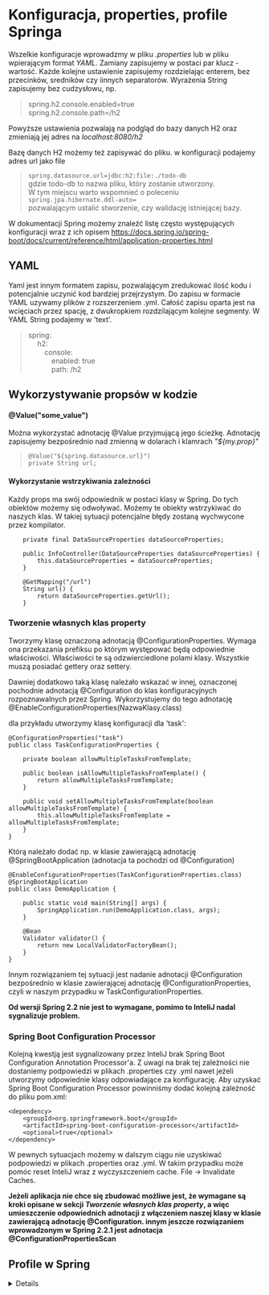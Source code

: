 # Konfiguracja, properties, profile Springa

Wszelkie konfiguracje wprowadzmy w pliku *.properties* lub w pliku wpierającym format *YAML*. 
Zamiany zapisujemy w postaci par klucz - wartość. Każde kolejne ustawienie zapisujemy rozdzielając enterem,
bez przecinków, sredników czy iinnych separatorów. Wyrażenia String zapisujemy bez cudzysłowu, np.
>spring.h2.console.enabled=true  
>spring.h2.console.path=/h2  

Powyższe ustawienia pozwalają na podgląd do bazy danych H2 oraz zmieniają jej adres na *localhost:8080/h2*

Bazę danych H2 możemy też zapisywać do pliku. w konfiguracji podajemy adres url jako file
> ``` spring.datasource.url=jdbc:h2:file:./todo-db ```  
gdzie todo-db to nazwa pliku, który zostanie utworzony.  
W tym miejscu warto wspomnieć o poleceniu  
> ``` spring.jpa.hibernate.ddl-auto= ```  
pozwalającym ustalić stworzenie, czy walidację istniejącej bazy.

W dokumentacji Spring możemy znaleźć listę często występujących konfiguracji wraz z ich opisem
https://docs.spring.io/spring-boot/docs/current/reference/html/application-properties.html

## YAML
Yaml jest innym formatem zapisu, pozwalającym zredukować ilość kodu i potencjalnie uczynić kod bardziej
przejrzystym. Do zapisu w formacie YAML uzywamy plików z rozszerzeniem .yml.
Całość zapisu oparta jest na wcięciach przez spację, z dwukropkiem rozdzilającym kolejne
segmenty. W YAML String podajemy w 'text'.
>spring:  
&emsp; h2:  
&emsp;&emsp; console:  
&emsp;&emsp;&emsp; enabled: true  
&emsp;&emsp;&emsp; path: /h2


## Wykorzystywanie propsów w kodzie

#### @Value("some_value")
Można wykorzystać adnotację @Value przyjmującą jego ścieżkę. Adnotację zapisujemy bezpośrednio nad zmienną
w dolarach i klamrach *"${my.prop}"*
> ~~~
> @Value("${spring.datasource.url}")  
> private String url; 
> ~~~

#### Wykorzystanie wstrzykiwania zależności

Każdy props ma swój odpowiednik w postaci klasy w Spring. Do tych obiektów możemy się odwoływać.
Możemy te obiekty wstrzykiwać do naszych klas. W takiej sytuacji potencjalne błędy zostaną wychwycone przez kompilator. 

```
    private final DataSourceProperties dataSourceProperties;

    public InfoController(DataSourceProperties dataSourceProperties) {
        this.dataSourceProperties = dataSourceProperties;
    }

    @GetMapping("/url")
    String url() {
        return dataSourceProperties.getUrl();
    }
```

### Tworzenie własnych klas property

Tworzymy klasę oznaczoną adnotacją @ConfigurationProperties. Wymaga ona przekazania prefiksu po którym występować będą 
odpowiednie właściwości. Właściwości te są odzwierciedlone polami klasy. Wszystkie muszą posiadać gettery oraz settery.

Dawniej dodatkowo taką klasę należało wskazać w innej, oznaczonej pochodnie adnotacją @Configuration do klas 
konfiguracyjnych rozpoznawalnych przez Spring. Wykorzystujemy do tego adnotację @EnableConfigurationProperties(NazwaKlasy.class)

dla przykładu utworzymy klasę konfiguracji dla 'task':

```
@ConfigurationProperties("task")
public class TaskConfigurationProperties {

    private boolean allowMultipleTasksFromTemplate;

    public boolean isAllowMultipleTasksFromTemplate() {
        return allowMultipleTasksFromTemplate;
    }

    public void setAllowMultipleTasksFromTemplate(boolean allowMultipleTasksFromTemplate) {
        this.allowMultipleTasksFromTemplate = allowMultipleTasksFromTemplate;
    }
}
```

Którą należało dodać np. w klasie zawierającą adnotację @SpringBootApplication (adnotacja ta pochodzi od @Configuration)

```
@EnableConfigurationProperties(TaskConfigurationProperties.class)
@SpringBootApplication
public class DemoApplication {

    public static void main(String[] args) {
        SpringApplication.run(DemoApplication.class, args);
    }

    @Bean
    Validator validator() {
        return new LocalValidatorFactoryBean();
    }
}
```

Innym rozwiązaniem tej sytuacji jest nadanie adnotacji @Configuration bezpośrednio w klasie zawierającej adnotację
@ConfigurationProperties, czyli w naszym przypadku w TaskConfigurationProperties.

**Od wersji Spring 2.2 nie jest to wymagane, pomimo to InteliJ nadal sygnalizuje problem.**

### Spring Boot Configuration Processor
Kolejną kwestją jest sygnalizowany przez InteliJ brak Spring Boot Configuration Annotation Processor'a.
Z uwagi na brak tej zależności nie dostaniemy podpowiedzi w plikach .properties czy .yml nawet jeżeli utworzymy 
odpowiednie klasy odpowiadające za konfigurację. Aby uzyskać Spring Boot Configuration Processor powinniśmy dodać
kolejną zależność do pliku pom.xml:

```
<dependency>
    <groupId>org.springframework.boot</groupId>
    <artifactId>spring-boot-configuration-processor</artifactId>
    <optional>true</optional>
</dependency>
```

W pewnych sytuacjach możemy w dalszym ciągu nie uzyskiwać podpowiedzi w plikach .properties oraz .yml. W takim przypadku
może pomóc reset InteliJ wraz z wyczyszczeniem cache. File -> Invalidate Caches.

**Jeżeli aplikacja nie chce się zbudować możliwe jest, że wymagane są kroki opisane w sekcji *Tworzenie własnych klas property*,
a więc umieszczenie odpowiednich adnotacji z włączeniem naszej klasy w klasie zawierającą adnotację @Configuration.
innym jeszcze rozwiązaniem wprowadzonym w Spring 2.2.1 jest adnotacja @ConfigurationPropertiesScan**

## Profile w Spring
<details>
LOL fsdfksfjdsdds
</details>